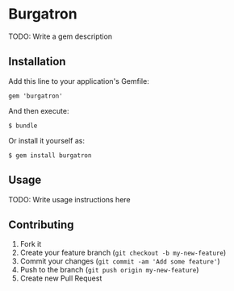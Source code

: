 # Burgatron

TODO: Write a gem description

## Installation

Add this line to your application's Gemfile:

    gem 'burgatron'

And then execute:

    $ bundle

Or install it yourself as:

    $ gem install burgatron

## Usage

TODO: Write usage instructions here

## Contributing

1. Fork it
2. Create your feature branch (`git checkout -b my-new-feature`)
3. Commit your changes (`git commit -am 'Add some feature'`)
4. Push to the branch (`git push origin my-new-feature`)
5. Create new Pull Request
